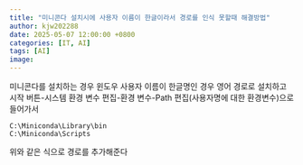 ```yaml
---
title: "미니콘다 설치시에 사용자 이름이 한글이라서 경로를 인식 못할때 해결방법"
author: kjw202288
date: 2025-05-07 12:00:00 +0800
categories: [IT, AI]
tags: [AI]
image: 
---
```


미니콘다를 설치하는 경우 윈도우 사용자 이름이 한글명인 경우 영어 경로로 설치하고 시작 버튼-시스템 환경 변수 편집-환경 변수-Path 편집(사용자명에 대한 환경변수)으로 들어가서
```
C:\Miniconda\Library\bin
C:\Miniconda\Scripts
```
위와 같은 식으로 경로를 추가해준다